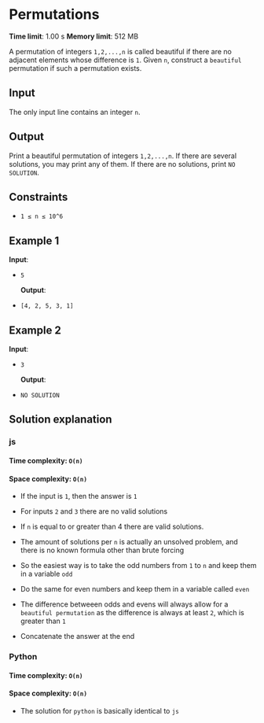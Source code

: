 # Permutations

**Time limit**: 1.00 s
**Memory limit**: 512 MB

A permutation of integers `1,2,...,n` is called beautiful if there are no adjacent elements whose difference is `1`.
Given `n`, construct a `beautiful` permutation if such a permutation exists.

## Input

The only input line contains an integer `n`.

## Output

Print a beautiful permutation of integers `1,2,...,n`. If there are several solutions, you may print any of them. If there are no solutions, print `NO SOLUTION`.

## Constraints

- `1 ≤ n ≤ 10^6`

## Example 1

**Input**:

- `5`

  **Output**:

- `[4, 2, 5, 3, 1]`

## Example 2

**Input**:

- `3`

  **Output**:

- `NO SOLUTION`

## Solution explanation

### js

#### Time complexity: `O(n)`

#### Space complexity: `O(n)`

- If the input is `1`, then the answer is `1`

- For inputs `2` and `3` there are no valid solutions

- If `n` is equal to or greater than 4 there are valid solutions.

- The amount of solutions per `n` is actually an unsolved problem, and there is no known formula other than brute forcing

- So the easiest way is to take the odd numbers from `1` to `n` and keep them in a variable `odd`

- Do the same for even numbers and keep them in a variable called `even`

- The difference betweeen odds and evens will always allow for a `beautiful permutation` as the difference is always at least `2`, which is greater than `1`

- Concatenate the answer at the end

### Python

#### Time complexity: `O(n)`

#### Space complexity: `O(n)`

- The solution for `python` is basically identical to `js`
